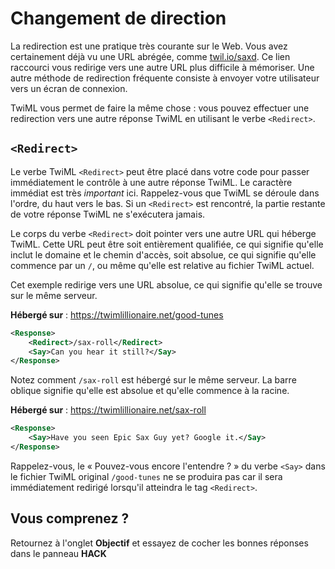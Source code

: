 # Changement de direction

La redirection est une pratique très courante sur le Web. Vous avez certainement déjà vu une URL abrégée, comme [twil.io/saxd](https://twil.io/saxd). Ce lien raccourci vous redirige vers une autre URL plus difficile à mémoriser. Une autre méthode de redirection fréquente consiste à envoyer votre utilisateur vers un écran de connexion.

TwiML vous permet de faire la même chose&nbsp;: vous pouvez effectuer une redirection vers une autre réponse TwiML en utilisant le verbe `<Redirect>`.

## `<Redirect>`

Le verbe TwiML `<Redirect>` peut être placé dans votre code pour passer immédiatement le contrôle à une autre réponse TwiML. Le caractère immédiat est très _important_ ici. Rappelez-vous que TwiML se déroule dans l'ordre, du haut vers le bas. Si un `<Redirect>` est rencontré, la partie restante de votre réponse TwiML ne s'exécutera jamais.

Le corps du verbe `<Redirect>` doit pointer vers une autre URL qui héberge TwiML. Cette URL peut être soit entièrement qualifiée, ce qui signifie qu'elle inclut le domaine et le chemin d'accès, soit absolue, ce qui signifie qu'elle commence par un `/`, ou même qu'elle est relative au fichier TwiML actuel.

Cet exemple redirige vers une URL absolue, ce qui signifie qu'elle se trouve sur le même serveur.

**Hébergé sur**&nbsp;: https://twimlillionaire.net/good-tunes

```xml
<Response>
    <Redirect>/sax-roll</Redirect>
    <Say>Can you hear it still?</Say>
</Response>
```

Notez comment `/sax-roll` est hébergé sur le même serveur. La barre oblique signifie qu'elle est absolue et qu'elle commence à la racine.

**Hébergé sur**&nbsp;: https://twimlillionaire.net/sax-roll

```xml
<Response>
    <Say>Have you seen Epic Sax Guy yet? Google it.</Say>
</Response>
```

Rappelez-vous, le «&nbsp;Pouvez-vous encore l'entendre&nbsp;?&nbsp;» du verbe `<Say>` dans le fichier TwiML original `/good-tunes` ne se produira pas car il sera immédiatement redirigé lorsqu'il atteindra le tag `<Redirect>`.

## Vous comprenez&nbsp;?

Retournez à l'onglet **Objectif** et essayez de cocher les bonnes réponses dans le panneau **HACK**